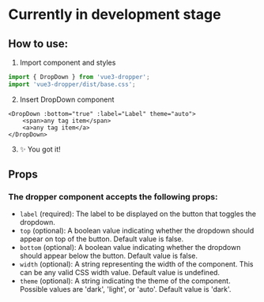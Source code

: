 # Currently in development stage

## How to use:

1. Import component and styles

```js
import { DropDown } from 'vue3-dropper';
import 'vue3-dropper/dist/base.css';
```

2. Insert DropDown component

```vue
<DropDown :bottom="true" :label="Label" theme="auto">
    <span>any tag item</span>
    <a>any tag item</a>
</DropDown>
```

3. ✨ You got it!

## Props

### The dropper component accepts the following props:

 - `label` (required): The label to be displayed on the button that toggles the dropdown.
 - `top` (optional): A boolean value indicating whether the dropdown should appear on top of the button. Default value is false.
 - `bottom` (optional): A boolean value indicating whether the dropdown should appear below the button. Default value is false.
 - `width` (optional): A string representing the width of the component. This can be any valid CSS width value. Default value is undefined.
 - `theme` (optional): A string indicating the theme of the component. Possible values are 'dark', 'light', or 'auto'. Default value is 'dark'.
